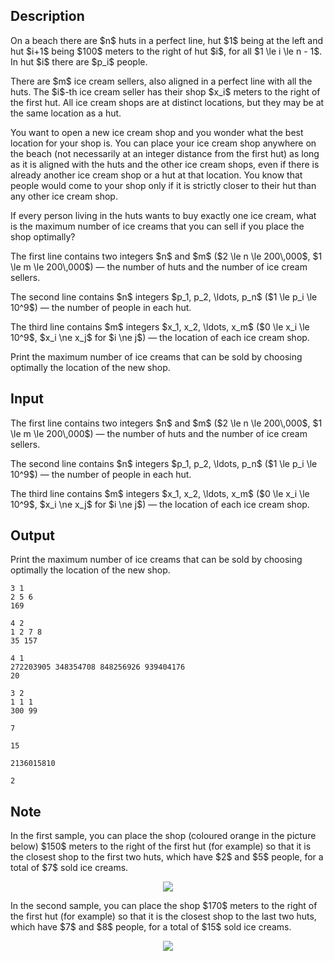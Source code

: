 ## Description

<div><p>On a beach there are $n$ huts in a perfect line, hut $1$ being at the left and hut $i+1$ being $100$ meters to the right of hut $i$, for all $1 \le i \le n - 1$. In hut $i$ there are $p_i$ people.</p><p>There are $m$ ice cream sellers, also aligned in a perfect line with all the huts. The $i$-th ice cream seller has their shop $x_i$ meters to the right of the first hut. All ice cream shops are at distinct locations, but they may be at the same location as a hut.</p><p>You want to open a new ice cream shop and you wonder what the best location for your shop is. You can place your ice cream shop anywhere on the beach (not necessarily at an integer distance from the first hut) as long as it is aligned with the huts and the other ice cream shops, even if there is already another ice cream shop or a hut at that location. You know that people would come to your shop only if it is strictly closer to their hut than any other ice cream shop.</p><p>If every person living in the huts wants to buy exactly one ice cream, what is the maximum number of ice creams that you can sell if you place the shop optimally?</p></div><div class="input-specification"><p>The first line contains two integers $n$ and $m$ ($2 \le n \le 200\,000$, $1 \le m \le 200\,000$) — the number of huts and the number of ice cream sellers.</p><p>The second line contains $n$ integers $p_1, p_2, \ldots, p_n$ ($1 \le p_i \le 10^9$) — the number of people in each hut.</p><p>The third line contains $m$ integers $x_1, x_2, \ldots, x_m$ ($0 \le x_i \le 10^9$, $x_i \ne x_j$ for $i \ne j$) — the location of each ice cream shop.</p></div><div class="output-specification"><p>Print the maximum number of ice creams that can be sold by choosing optimally the location of the new shop.</p></div>

## Input

<p>The first line contains two integers $n$ and $m$ ($2 \le n \le 200\,000$, $1 \le m \le 200\,000$) — the number of huts and the number of ice cream sellers.</p><p>The second line contains $n$ integers $p_1, p_2, \ldots, p_n$ ($1 \le p_i \le 10^9$) — the number of people in each hut.</p><p>The third line contains $m$ integers $x_1, x_2, \ldots, x_m$ ($0 \le x_i \le 10^9$, $x_i \ne x_j$ for $i \ne j$) — the location of each ice cream shop.</p>

## Output

<p>Print the maximum number of ice creams that can be sold by choosing optimally the location of the new shop.</p>





```input1
3 1
2 5 6
169
```




```input2
4 2
1 2 7 8
35 157
```




```input3
4 1
272203905 348354708 848256926 939404176
20
```




```input4
3 2
1 1 1
300 99
```




```output1
7
```




```output2
15
```




```output3
2136015810
```




```output4
2
```



## Note

<p>In the <span class="tex-font-style-bf">first sample</span>, you can place the shop (coloured orange in the picture below) $150$ meters to the right of the first hut (for example) so that it is the closest shop to the first two huts, which have $2$ and $5$ people, for a total of $7$ sold ice creams.</p><center> <img class="tex-graphics" src="file://NYw6jcXA.png" style="max-width: 100.0%;max-height: 100.0%;"> </center><p>In the <span class="tex-font-style-bf">second sample</span>, you can place the shop $170$ meters to the right of the first hut (for example) so that it is the closest shop to the last two huts, which have $7$ and $8$ people, for a total of $15$ sold ice creams.</p><center> <img class="tex-graphics" src="file://0jwlWhGK.png" style="max-width: 100.0%;max-height: 100.0%;"> </center>
